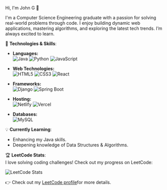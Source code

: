 Hi, I'm John G 👋

I'm a Computer Science Engineering graduate with a passion for solving real-world problems through code. I enjoy building dynamic web applications, mastering algorithms, and exploring the latest tech trends. I’m always excited to learn.

🚀 **Technologies & Skills**:  
- **Languages:**  
  ![Java](https://img.shields.io/badge/Java-%23ED8B00.svg?style=for-the-badge&logo=java&logoColor=white)
  ![Python](https://img.shields.io/badge/Python-%2314354C.svg?style=for-the-badge&logo=python&logoColor=white)
  ![JavaScript](https://img.shields.io/badge/JavaScript-%23323330.svg?style=for-the-badge&logo=javascript&logoColor=%23F7DF1E)

- **Web Technologies:**  
  ![HTML5](https://img.shields.io/badge/HTML5-%23E34F26.svg?style=for-the-badge&logo=html5&logoColor=white)
  ![CSS3](https://img.shields.io/badge/CSS3-%231572B6.svg?style=for-the-badge&logo=css3&logoColor=white)
  ![React](https://img.shields.io/badge/React-%2320232a.svg?style=for-the-badge&logo=react&logoColor=%2361DAFB)

- **Frameworks:**  
  ![Django](https://img.shields.io/badge/Django-%23092E20.svg?style=for-the-badge&logo=django&logoColor=white)
  ![Spring Boot](https://img.shields.io/badge/Spring_Boot-6DB33F.svg?style=for-the-badge&logo=spring-boot&logoColor=white)

- **Hosting:**  
  ![Netlify](https://img.shields.io/badge/Netlify-%23000000.svg?style=for-the-badge&logo=netlify&logoColor=#00C7B7)
  ![Vercel](https://img.shields.io/badge/Vercel-%23000000.svg?style=for-the-badge&logo=vercel&logoColor=white)

- **Databases:**  
  ![MySQL](https://img.shields.io/badge/MySQL-%2300f.svg?style=for-the-badge&logo=mysql&logoColor=white)

💡 **Currently Learning**:
- Enhancing my Java skills.
- Deepening knowledge of Data Structures & Algorithms.

🏆 **LeetCode Stats**:  
I love solving coding challenges! Check out my progress on LeetCode:

![LeetCode Stats](https://leetcard.jacoblin.cool/John1502?theme=dark&font=Baloo)

👉 Check out my [LeetCode profile](https://leetcode.com/u/John1502)for more details.


